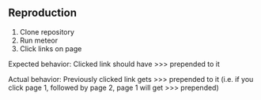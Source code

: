 ## Reproduction

1. Clone repository
2. Run meteor
3. Click links on page

Expected behavior:
Clicked link should have >>> prepended to it

Actual behavior:
Previously clicked link gets >>> prepended to it (i.e. if you click page 1, followed by page 2, page 1 will get >>> prepended)

